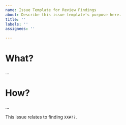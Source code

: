 ```yaml
---
name: Issue Template for Review Findings
about: Describe this issue template's purpose here.
title: ''
labels: ''
assignees: ''

---
```


# What?

...

# How?

...

This issue relates to finding `XX#??`.

